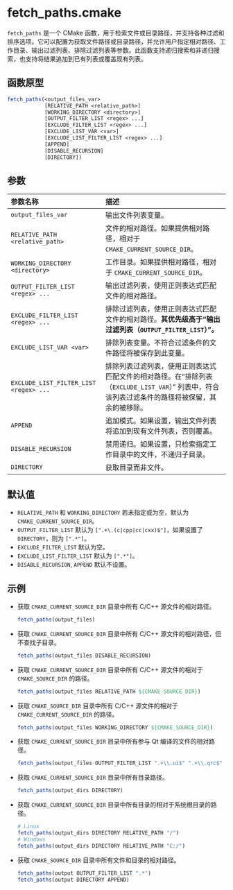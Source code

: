 # fetch_paths.cmake

`fetch_paths` 是一个 CMake 函数，用于检索文件或目录路径，并支持各种过滤和排序选项。它可以配置为获取文件路径或目录路径，并允许用户指定相对路径、工作目录、输出过滤列表、排除过滤列表等参数。此函数支持递归搜索和非递归搜索，也支持将结果追加到已有列表或覆盖现有列表。

## 函数原型

```cmake
fetch_paths(<output_files_var>
            [RELATIVE_PATH <relative_path>]
            [WORKING_DIRECTORY <directory>]
            [OUTPUT_FILTER_LIST <regex> ...]
            [EXCLUDE_FILTER_LIST <regex> ...]
            [EXCLUDE_LIST_VAR <var>]
            [EXCLUDE_LIST_FILTER_LIST <regex> ...]
            [APPEND]
            [DISABLE_RECURSION]
            [DIRECTORY])
```

## 参数

| 参数名称                               | 描述                                                         |
| :------------------------------------- | :----------------------------------------------------------- |
| `output_files_var`                     | 输出文件列表变量。                                           |
| `RELATIVE_PATH <relative_path>`        | 文件的相对路径。如果提供相对路径，相对于 `CMAKE_CURRENT_SOURCE_DIR`。 |
| `WORKING_DIRECTORY <directory>`        | 工作目录。如果提供相对路径，相对于 `CMAKE_CURRENT_SOURCE_DIR`。 |
| `OUTPUT_FILTER_LIST <regex> ...`       | 输出过滤列表，使用正则表达式匹配文件的相对路径。             |
| `EXCLUDE_FILTER_LIST <regex> ...`      | 排除过滤列表，使用正则表达式匹配文件的相对路径。**其优先级高于“输出过滤列表（`OUTPUT_FILTER_LIST`）”。** |
| `EXCLUDE_LIST_VAR <var>`               | 排除列表变量。不符合过滤条件的文件路径将被保存到此变量。     |
| `EXCLUDE_LIST_FILTER_LIST <regex> ...` | 排除列表过滤列表，使用正则表达式匹配文件的相对路径。在“排除列表（`EXCLUDE_LIST_VAR`）” 列表中，符合该列表过滤条件的路径将被保留，其余的被移除。 |
| `APPEND`                               | 追加模式。如果设置，输出文件列表将追加到现有文件列表，否则覆盖。 |
| `DISABLE_RECURSION`                    | 禁用递归。如果设置，只检索指定工作目录中的文件，不递归子目录。 |
| `DIRECTORY`                            | 获取目录而非文件。                                           |

## 默认值

- `RELATIVE_PATH` 和 `WORKING_DIRECTORY` 若未指定或为空，默认为 `CMAKE_CURRENT_SOURCE_DIR`。
- `OUTPUT_FILTER_LIST` 默认为 `[".+\.(c|cpp|cc|cxx)$"]`，如果设置了 `DIRECTORY`，则为 `[".*"]`。
- `EXCLUDE_FILTER_LIST` 默认为空。
- `EXCLUDE_LIST_FILTER_LIST` 默认为 `[".*"]`。
- `DISABLE_RECURSION`, `APPEND` 默认不设置。

## 示例

- 获取 `CMAKE_CURRENT_SOURCE_DIR` 目录中所有 C/C++ 源文件的相对路径。

  ```cmake
  fetch_paths(output_files)
  ```

- 获取 `CMAKE_CURRENT_SOURCE_DIR` 目录中所有 C/C++ 源文件的相对路径，但不查找子目录。

  ```cmake
  fetch_paths(output_files DISABLE_RECURSION)
  ```

- 获取 `CMAKE_CURRENT_SOURCE_DIR` 目录中所有 C/C++ 源文件的相对于 `CMAKE_SOURCE_DIR` 的路径。

  ```cmake
  fetch_paths(output_files RELATIVE_PATH ${CMAKE_SOURCE_DIR})
  ```

- 获取 `CMAKE_SOURCE_DIR` 目录中所有 C/C++ 源文件的相对于 `CMAKE_CURRENT_SOURCE_DIR` 的路径。

  ```cmake
  fetch_paths(output_files WORKING_DIRECTORY ${CMAKE_SOURCE_DIR})
  ```

- 获取 `CMAKE_CURRENT_SOURCE_DIR` 目录中所有参与 Qt 编译的文件的相对路径。

  ```cmake
  fetch_paths(output_files OUTPUT_FILTER_LIST ".+\\.ui$" ".+\\.qrc$" ".+\\.(c|cpp|cc|cxx)$" ".+\\.h$")
  ```

- 获取 `CMAKE_CURRENT_SOURCE_DIR` 目录中所有目录路径。

  ```cmake
  fetch_paths(output_dirs DIRECTORY)
  ```

- 获取 `CMAKE_CURRENT_SOURCE_DIR` 目录中所有目录的相对于系统根目录的路径。

  ```cmake
  # Linux
  fetch_paths(output_dirs DIRECTORY RELATIVE_PATH "/")
  # Windows
  fetch_paths(output_dirs DIRECTORY RELATIVE_PATH "C:/")
  ```

- 获取 `CMAKE_SOURCE_DIR` 目录中所有文件和目录的相对路径。

  ```cmake
  fetch_paths(output OUTPUT_FILTER_LIST ".*")
  fetch_paths(output DIRECTORY APPEND)
  ```